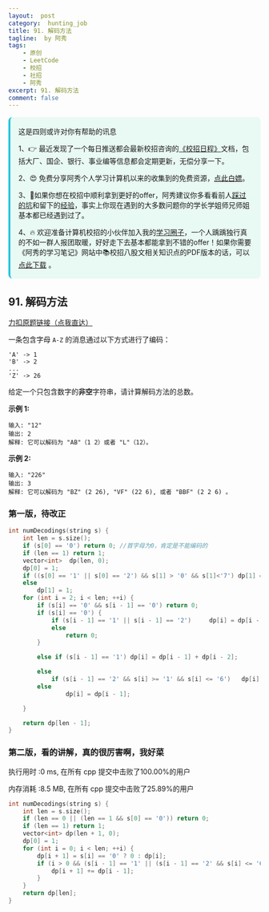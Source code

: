 ```yaml
---
layout:  post
category:  hunting_job
title: 91. 解码方法
tagline:  by 阿秀
tags:
    - 原创
    - LeetCode
    - 校招
    - 社招
    - 阿秀
excerpt: 91. 解码方法
comment: false
---
```






<div style="border-color: #24C6DC;
            background-color: #e9f9f3;         
            margin: 1rem 0;
        padding: .25rem 1rem;
        border-left-width: .3rem;
        border-left-style: solid;
        border-radius: .5rem;
        color: inherit;">
  <p>这是四则或许对你有帮助的讯息</p>
  <p>1、👉 最近发现了一个每日推送都会最新校招咨询的<a style="text-decoration: underline" href="https://flowus.cn/ee50d5eb-3cd5-4f74-880e-95b215dd4ff2" target="_blank">《校招日程》</a>文档，包括大厂、国企、银行、事业编等信息都会定期更新，无偿分享一下。</p>  
  <p>2、😍
    免费分享阿秀个人学习计算机以来的收集到的免费资源，<a style="text-decoration: underline" href="/notes/07-resources/01-free/01-introduce.html" target="_blank">点此白嫖</a>。
  </p>
  <p>3、🚀如果你想在校招中顺利拿到更好的offer，阿秀建议你多看看前人<a style="text-decoration: underline" href="https://www.yuque.com/tuobaaxiu/httmmc/npg1k81zeq4wfpyz" target="_blank">踩过的坑</a>和留下的<a style="text-decoration: underline"  target="_blank" href="https://www.yuque.com/tuobaaxiu/httmmc/gge9ppd0mbu2d3dp">经验</a>，事实上你现在遇到的大多数问题你的学长学姐师兄师姐基本都已经遇到过了。
  </p>
  <p>4、🔥 欢迎准备计算机校招的小伙伴加入我的<a  style="text-decoration: underline" href="https://www.yuque.com/tuobaaxiu/httmmc/xg0otqvc17wfx4u9" target="_blank">学习圈子</a>，一个人踽踽独行真的不如一群人报团取暖，好好走下去基本都能拿到不错的offer！如果你需要《阿秀的学习笔记》网站中📚︎校招八股文相关知识点的PDF版本的话，可以<a style="text-decoration: underline" href="/notes/08-other/02-question.html#_5、如何下载阿秀的学习笔记内容pdf版本" target="_blank">点此下载</a> 。</p>   </div>




## 91. 解码方法

[力扣原题链接（点我直达）](https://leetcode-cn.com/problems/decode-ways/)

一条包含字母 `A-Z` 的消息通过以下方式进行了编码：

```
'A' -> 1
'B' -> 2
...
'Z' -> 26
```

给定一个只包含数字的**非空**字符串，请计算解码方法的总数。

**示例 1:**

```
输入: "12"
输出: 2
解释: 它可以解码为 "AB"（1 2）或者 "L"（12）。
```

**示例 2:**

```
输入: "226"
输出: 3
解释: 它可以解码为 "BZ" (2 26), "VF" (22 6), 或者 "BBF" (2 2 6) 。
```



### 第一版，待改正

```c++
int numDecodings(string s) {
	int len = s.size();
	if (s[0] == '0') return 0; //首字母为0，肯定是不能编码的
	if (len == 1) return 1;
	vector<int>  dp(len, 0);
	dp[0] = 1;
	if ((s[0] == '1' || s[0] == '2') && s[1] > '0' && s[1]<'7') dp[1] = 2;
	else
		dp[1] = 1;
	for (int i = 2; i < len; ++i) {
		if (s[i] == '0' && s[i - 1] == '0') return 0;
		if (s[i] == '0') {
			if (s[i - 1] == '1' || s[i - 1] == '2')  	dp[i] = dp[i - 2];
			else
				return 0;
		}

		else if (s[i - 1] == '1') dp[i] = dp[i - 1] + dp[i - 2];

		else
			if (s[i - 1] == '2' && s[i] >= '1' && s[i] <= '6')   dp[i] = dp[i - 1] + dp[i - 2];
		else
				dp[i] = dp[i - 1];

	}

	return dp[len - 1];
}
```





### 第二版，看的讲解，真的很厉害啊，我好菜

执行用时 :0 ms, 在所有 cpp 提交中击败了100.00%的用户

内存消耗 :8.5 MB, 在所有 cpp 提交中击败了25.89%的用户

```c++
int numDecodings(string s) {
	int len = s.size();
	if (len == 0 || (len == 1 && s[0] == '0')) return 0;
	if (len == 1) return 1;
	vector<int> dp(len + 1, 0);
	dp[0] = 1;
	for (int i = 0; i < len; ++i) {
		dp[i + 1] = s[i] == '0' ? 0 : dp[i];
		if (i > 0 && (s[i - 1] == '1' || (s[i - 1] == '2' && s[i] <= '6'))) {
			dp[i + 1] += dp[i - 1];
		}
	}
	return dp[len];
}
```

